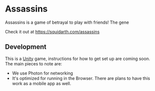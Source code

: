 # Assassins

Assassins is a game of betrayal to play with friends! The gene

Check it out at https://squidarth.com/assassins

## Development

This is a [Unity](https://unity.com/) game, instructions for how to get set up are coming soon. The main
pieces to note are:

* We use Photon for networking
* It's optimized for running in the Browser. There are plans to have this work as a mobile app as well.
